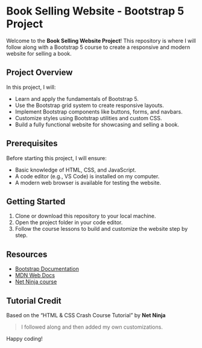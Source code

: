 # Book Selling Website - Bootstrap 5 Project

Welcome to the **Book Selling Website Project**! This repository is where I will follow along with a Bootstrap 5 course to create a responsive and modern website for selling a book.

## Project Overview

In this project, I will:
- Learn and apply the fundamentals of Bootstrap 5.
- Use the Bootstrap grid system to create responsive layouts.
- Implement Bootstrap components like buttons, forms, and navbars.
- Customize styles using Bootstrap utilities and custom CSS.
- Build a fully functional website for showcasing and selling a book.

## Prerequisites

Before starting this project, I will ensure:
- Basic knowledge of HTML, CSS, and JavaScript.
- A code editor (e.g., VS Code) is installed on my computer.
- A modern web browser is available for testing the website.

## Getting Started

1. Clone or download this repository to your local machine.
2. Open the project folder in your code editor.
3. Follow the course lessons to build and customize the website step by step.

## Resources

- [Bootstrap Documentation](https://getbootstrap.com/docs/5.0/)
- [MDN Web Docs](https://developer.mozilla.org/)
- [Net Ninja course](https://www.youtube.com/watch?v=O_9u1P5YjVc&t=129s)

## Tutorial Credit

Based on the “HTML & CSS Crash Course Tutorial” by **Net Ninja**  
> I followed along and then added my own customizations.

Happy coding!